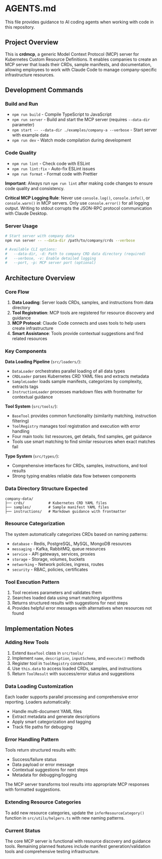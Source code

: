 # AGENTS.md

This file provides guidance to AI coding agents when working with code in this repository.

## Project Overview

This is **crdmcp**, a generic Model Context Protocol (MCP) server for Kubernetes Custom Resource Definitions. It enables companies to create an MCP server that loads their CRDs, sample manifests, and documentation, allowing employees to work with Claude Code to manage company-specific infrastructure resources.

## Development Commands

### Build and Run
- `npm run build` - Compile TypeScript to JavaScript
- `npm run server` - Build and start the MCP server (requires `--data-dir` parameter)
- `npm start -- --data-dir ./examples/company-a --verbose` - Start server with example data
- `npm run dev` - Watch mode compilation during development

### Code Quality
- `npm run lint` - Check code with ESLint
- `npm run lint:fix` - Auto-fix ESLint issues
- `npm run format` - Format code with Prettier

**Important**: Always run `npm run lint` after making code changes to ensure code quality and consistency.

**Critical MCP Logging Rule**: Never use `console.log()`, `console.info()`, or `console.warn()` in MCP servers. Only use `console.error()` for all logging output. Writing to stdout corrupts the JSON-RPC protocol communication with Claude Desktop.

### Server Usage
```bash
# Start server with company data
npm run server -- --data-dir /path/to/company/crds --verbose

# Available CLI options:
#   --data-dir, -d: Path to company CRD data directory (required)
#   --verbose, -v: Enable detailed logging
#   --port, -p: MCP server port (optional)
```

## Architecture Overview

### Core Flow
1. **Data Loading**: Server loads CRDs, samples, and instructions from data directory
2. **Tool Registration**: MCP tools are registered for resource discovery and guidance  
3. **MCP Protocol**: Claude Code connects and uses tools to help users create infrastructure
4. **Smart Assistance**: Tools provide contextual suggestions and find related resources

### Key Components

**Data Loading Pipeline** (`src/loaders/`):
- `DataLoader` orchestrates parallel loading of all data types
- `CRDLoader` parses Kubernetes CRD YAML files and extracts metadata
- `SampleLoader` loads sample manifests, categorizes by complexity, extracts tags
- `InstructionLoader` processes markdown files with frontmatter for contextual guidance

**Tool System** (`src/tools/`):
- `BaseTool` provides common functionality (similarity matching, instruction filtering)
- `ToolRegistry` manages tool registration and execution with error handling
- Four main tools: list resources, get details, find samples, get guidance
- Tools use smart matching to find similar resources when exact matches fail

**Type System** (`src/types/`):
- Comprehensive interfaces for CRDs, samples, instructions, and tool results
- Strong typing enables reliable data flow between components

### Data Directory Structure Expected
```
company-data/
├── crds/           # Kubernetes CRD YAML files
├── samples/        # Sample manifest YAML files  
├── instructions/   # Markdown guidance with frontmatter
```

### Resource Categorization
The system automatically categorizes CRDs based on naming patterns:
- `database` - Redis, PostgreSQL, MySQL, MongoDB resources
- `messaging` - Kafka, RabbitMQ, queue resources  
- `service` - API gateways, services, proxies
- `storage` - Storage, volumes, buckets
- `networking` - Network policies, ingress, routes
- `security` - RBAC, policies, certificates

### Tool Execution Pattern
1. Tool receives parameters and validates them
2. Searches loaded data using smart matching algorithms
3. Returns structured results with suggestions for next steps
4. Provides helpful error messages with alternatives when resources not found

## Implementation Notes

### Adding New Tools
1. Extend `BaseTool` class in `src/tools/`
2. Implement `name`, `description`, `inputSchema`, and `execute()` methods
3. Register tool in `ToolRegistry` constructor
4. Use `this.data` to access loaded CRDs, samples, and instructions
5. Return `ToolResult` with success/error status and suggestions

### Data Loading Customization
Each loader supports parallel processing and comprehensive error reporting. Loaders automatically:
- Handle multi-document YAML files
- Extract metadata and generate descriptions
- Apply smart categorization and tagging
- Track file paths for debugging

### Error Handling Pattern
Tools return structured results with:
- Success/failure status
- Data payload or error message  
- Contextual suggestions for next steps
- Metadata for debugging/logging

The MCP server transforms tool results into appropriate MCP responses with formatted suggestions.

### Extending Resource Categories
To add new resource categories, update the `inferResourceCategory()` function in `src/utils/helpers.ts` with new naming patterns.

### Current Status
The core MCP server is functional with resource discovery and guidance tools. Remaining planned features include manifest generation/validation tools and comprehensive testing infrastructure.